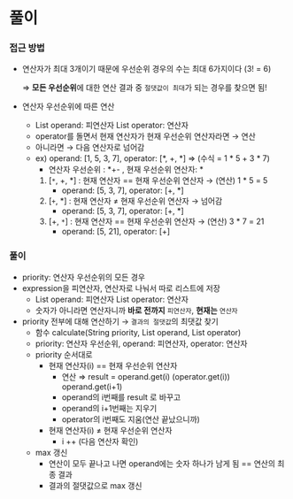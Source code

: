 # 풀이

### 접근 방법

- 연산자가 최대 3개이기 때문에 우선순위 경우의 수는 최대 6가지이다 (3! = 6)
    
    ⇒ **모든 우선순위**에 대한 연산 결과 중 `절댓값이 최대`가 되는 경우를 찾으면 됨!
    
- 연산자 우선순위에 따른 연산
    - List<Long> operand: 피연산자
    List<Character> operator: 연산자
    - operator를 돌면서 현재 연산자가 현재 우선순위 연산자라면 → 연산
    - 아니라면 → 다음 연산자로 넘어감
    - ex) operand: [1, 5, 3, 7], operator: [*, +, *] ⇒ (수식 = 1 * 5 + 3 * 7)
        - 연산자 우선순위 : *+- , 현재 우선순위 연산자: *
        1. [`*`, +, *] : 현재 연산자 == 현재 우선순위 연산자 → (연산) 1 * 5 = 5
            - operand: [5, 3, 7], operator: [+, *]
        2. [`+`, *] : 현재 연산자 ≠ 현재 우선순위 연산자 → 넘어감
            - operand: [5, 3, 7], operator: [+, *]
        3. [+, `*`] : 현재 연산자 == 현재 우선순위 연산자 → (연산) 3 * 7 = 21
            - operand: [5, 21], operator: [+]

### 풀이

- priority: 연산자 우선순위의 모든 경우
- expression을 피연산자, 연산자로 나눠서 따로 리스트에 저장
    - List<Long> operand: 피연산자
    List<Character> operator: 연산자
    - 숫자가 아니라면 연산자니까 **바로 전까지** `피연산자`, **현재는** `연산자`
- priority 전부에 대해 연산하기 → `결과의 절댓값`의 최댓값 찾기
    - 함수 calculate(String priority, List<Long> operand, List<Character> operator)
    - priority: 연산자 우선순위, operand: 피연산자, operator: 연산자
    - priority 순서대로
        - 현재 연산자(i) == 현재 우선순위 연산자
            - 연산 ⇒ result = operand.get(i) (operator.get(i)) operand.get(i+1)
            - operand의 i번째를 result 로 바꾸고
            - operand의 i+1번째는 지우기
            - operator의 i번째도 지움(연산 끝났으니까)
        - 현재 연산자(i) ≠ 현재 우선순위 연산자
            - i ++ (다음 연산자 확인)
    - max 갱신
        - 연산이 모두 끝나고 나면 operand에는 숫자 하나가 남게 됨 == 연산의 최종 결과
        - 결과의 절댓값으로 max 갱신
